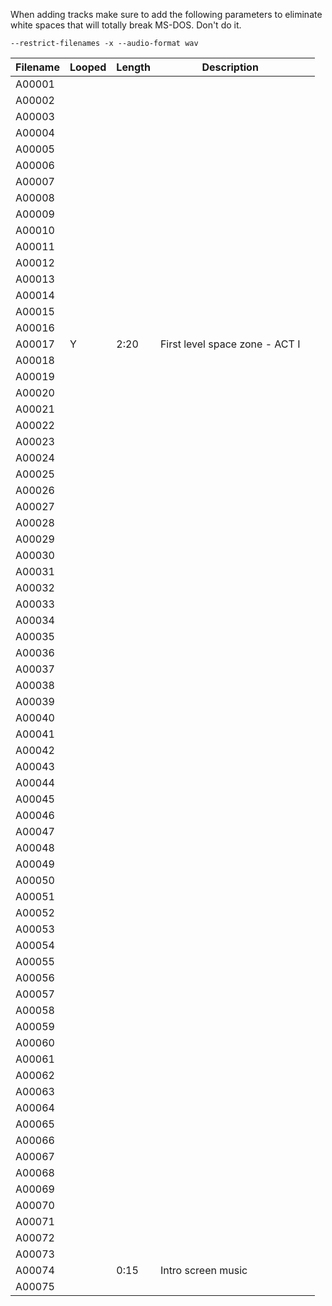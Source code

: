 When adding tracks make sure to add the following parameters to eliminate white
spaces that will totally break MS-DOS. Don't do it.

`--restrict-filenames -x --audio-format wav`

| Filename          | Looped  | Length  | Description   |     |
|------------------ |-------- |-------- |-------------  |---  |
| A00001            |         |         |               |     |
| A00002            |         |         |               |     |
| A00003            |         |         |               |     |
| A00004            |         |         |               |     |
| A00005            |         |         |               |     |
| A00006            |         |         |               |     |
| A00007            |         |         |               |     |
| A00008            |         |         |               |     |
| A00009            |         |         |               |     |
| A00010            |         |         |               |     |
| A00011            |         |         |               |     |
| A00012            |         |         |               |     |
| A00013            |         |         |               |     |
| A00014            |         |         |               |     |
| A00015            |         |         |               |     |
| A00016            |         |         |               |     |
| A00017            | Y      | 2:20      | First level space zone - ACT I              |     |
| A00018            |         |         |               |     |
| A00019            |         |         |               |     |
| A00020            |         |         |               |     |
| A00021            |         |         |               |     |
| A00022            |         |         |               |     |
| A00023            |         |         |               |     |
| A00024            |         |         |               |     |
| A00025            |         |         |               |     |
| A00026            |         |         |               |     |
| A00027            |         |         |               |     |
| A00028            |         |         |               |     |
| A00029            |         |         |               |     |
| A00030            |         |         |               |     |
| A00031            |         |         |               |     |
| A00032            |         |         |               |     |
| A00033            |         |         |               |     |
| A00034            |         |         |               |     |
| A00035            |         |         |               |     |
| A00036            |         |         |               |     |
| A00037            |         |         |               |     |
| A00038            |         |         |               |     |
| A00039            |         |         |               |     |
| A00040            |         |         |               |     |
| A00041            |         |         |               |     |
| A00042            |         |         |               |     |
| A00043            |         |         |               |     |
| A00044            |         |         |               |     |
| A00045            |         |         |               |     |
| A00046            |         |         |               |     |
| A00047            |         |         |               |     |
| A00048            |         |         |               |     |
| A00049            |         |         |               |     |
| A00050            |         |         |               |     |
| A00051            |         |         |               |     |
| A00052            |         |         |               |     |
| A00053            |         |         |               |     |
| A00054            |         |         |               |     |
| A00055            |         |         |               |     |
| A00056            |         |         |               |     |
| A00057            |         |         |               |     |
| A00058            |         |         |               |     |
| A00059            |         |         |               |     |
| A00060            |         |         |               |     |
| A00061            |         |         |               |     |
| A00062            |         |         |               |     |
| A00063            |         |         |               |     |
| A00064            |         |         |               |     |
| A00065            |         |         |               |     |
| A00066            |         |         |               |     |
| A00067            |         |         |               |     |
| A00068            |         |         |               |     |
| A00069            |         |         |               |     |
| A00070            |         |         |               |     |
| A00071            |         |         |               |     |
| A00072            |         |         |               |     |
| A00073            |         |         |               |     |
| A00074            |         | 0:15      | Intro screen music              |     |
| A00075            |         |         |               |     |
